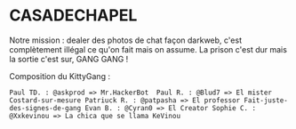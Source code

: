 # CASADECHAPEL

Notre mission : dealer des photos de chat façon darkweb, c'est complètement illégal ce qu'on fait mais on assume. La prison c'est dur mais la sortie c'est sur, GANG GANG !

Composition du KittyGang :

`Paul TD. : @askprod => Mr.HackerBot 
Paul R. : @Blud7 => El mister Costard-sur-mesure
Patriuck R. : @patpasha => El professor Fait-juste-des-signes-de-gang
Evan B. : @Cyran0 => El Creator
Sophie C. : @Xxkevinou => La chica que se llama KeVinou` 

